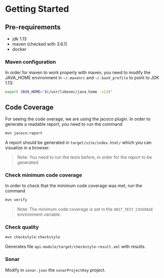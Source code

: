 # Getting Started

## Pre-requirements

- jdk 1.13
- maven (checked with 3.6.1)
- docker


### Maven configuration

In order for maven to work properly with maven, you need to modify the JAVA_HOME environment in `~/.mavenrc` and `~/.bash_profile` to point to JDK 1.13:

```bash
export JAVA_HOME="$(/usr/libexec/java_home -v13)"
```

## Code Coverage

For seeing the code overage, we are using the jacoco plugin. In order to generate a readable report, you need to run the command 
```bash
mvn jacoco:report
```

A report should be generated in `target/site/index.html/` which you can visualize in a browser.

>Note: You need to run the tests before, in order for the report to be generated.
 
 ### Check minimum code coverage
 
In order to check that the minimum code coverage was met, run the command 
 ```bash
mvn verify
```

> Note: The minimum code coverage is set in the `UNIT_TEST_COVERAGE` environment variable.


### Check quality

```bash
mvn checkstyle:checkstyle
```

Generates file `api-module/target/checkstyle-result.xml` with results.


### Sonar

Modify in `sonar.json` the `sonarProjectKey` project.